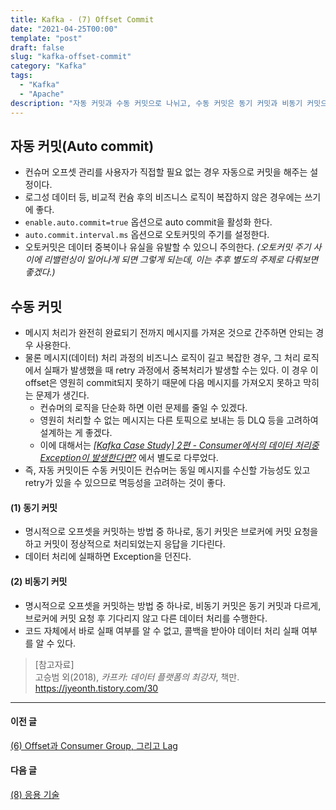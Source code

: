 ```yaml
---
title: Kafka - (7) Offset Commit
date: "2021-04-25T00:00"
template: "post"
draft: false
slug: "kafka-offset-commit"
category: "Kafka"
tags:
  - "Kafka"
  - "Apache"
description: "자동 커밋과 수동 커밋으로 나뉘고, 수동 커밋은 동기 커밋과 비동기 커밋으로 나뉜다. 각각 상황과 용도에 맞도록 적절하게 활용해야 성능과 가용성 차원에서 이슈가 없다."
---
```


## 자동 커밋(Auto commit)
- 컨슈머 오프셋 관리를 사용자가 직접할 필요 없는 경우 자동으로 커밋을 해주는 설정이다.
- 로그성 데이터 등, 비교적 컨슘 후의 비즈니스 로직이 복잡하지 않은 경우에는 쓰기에 좋다. 
- `enable.auto.commit=true` 옵션으로 auto commit을 활성화 한다.
- `auto.commit.interval.ms` 옵션으로 오토커밋의 주기를 설정한다.
- 오토커밋은 데이터 중복이나 유실을 유발할 수 있으니 주의한다. _(오토커밋 주기 사이에 리밸런싱이 일어나게 되면 그렇게 되는데, 이는 추후 별도의 주제로 다뤄보면 좋겠다.)_

## 수동 커밋
- 메시지 처리가 완전히 완료되기 전까지 메시지를 가져온 것으로 간주하면 안되는 경우 사용한다.
- 물론 메시지(데이터) 처리 과정의 비즈니스 로직이 길고 복잡한 경우, 그 처리 로직에서 실패가 발생했을 때 retry 과정에서 중복처리가 발생할 수는 있다. 이 경우 이 offset은 영원히 commit되지 못하기 때문에 다음 메시지를 가져오지 못하고 막히는 문제가 생긴다. 
  - 컨슈머의 로직을 단순화 하면 이런 문제를 줄일 수 있겠다.
  - 영원히 처리할 수 없는 메시지는 다른 토픽으로 보내는 등 DLQ 등을 고려하여 설계하는 게 좋겠다.
  - 이에 대해서는 _[[Kafka Case Study] 2편 - Consumer에서의 데이터 처리중 Exception이 발생한다면?](/posts/kafka-consumer-exception)_ 에서 별도로 다루었다.
- 즉, 자동 커밋이든 수동 커밋이든 컨슈머는 동일 메시지를 수신할 가능성도 있고 retry가 있을 수 있으므로 멱등성을 고려하는 것이 좋다.

#### (1) 동기 커밋
- 명시적으로 오프셋을 커밋하는 방법 중 하나로, 동기 커밋은 브로커에 커밋 요청을 하고 커밋이 정상적으로 처리되었는지 응답을 기다린다.
- 데이터 처리에 실패하면 Exception을 던진다.

#### (2) 비동기 커밋
- 명시적으로 오프셋을 커밋하는 방법 중 하나로, 비동기 커밋은 동기 커밋과 다르게, 브로커에 커밋 요청 후 기다리지 않고 다른 데이터 처리를 수행한다.
- 코드 자체에서 바로 실패 여부를 알 수 없고, 콜백을 받아야 데이터 처리 실패 여부를 알 수 있다.


> [참고자료]  
> 고승범 외(2018), _카프카: 데이터 플랫폼의 최강자_, 책만.  
> https://jyeonth.tistory.com/30  

---

#### 이전 글
[(6) Offset과 Consumer Group, 그리고 Lag](/posts/kafka-offset)

#### 다음 글
[(8) 응용 기술](/posts/kafka-applied-technology)
